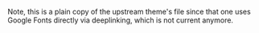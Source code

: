 Note, this is a plain copy of the upstream theme's file since that one
uses Google Fonts directly via deeplinking, which is not current anymore.
